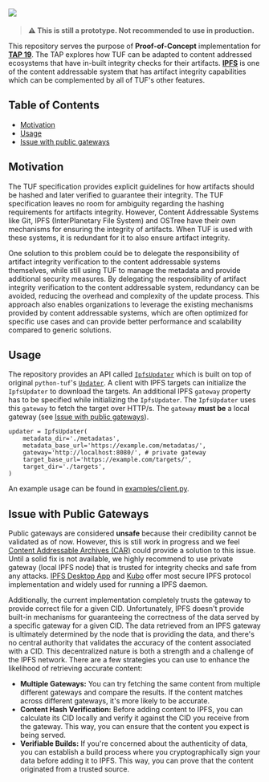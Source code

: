 # <img src="https://i.imgur.com/eSeNsYf.png">
> **⚠️ This is still a prototype. Not recommended to use in production.**

This repository serves the purpose of **Proof-of-Concept** implementation for [**TAP 19**](https://github.com/theupdateframework/taps/blob/master/tap19.md). The TAP explores how TUF can be adapted to content addressed ecosystems that have in-built integrity checks for their artifacts. [**IPFS**](https://ipfs.tech/) is one of the content addressable system that has artifact integrity capabilities which can be complemented by all of TUF's other features.

Table of Contents
----------
- [Motivation](#motivation)
- [Usage](#usage)
- [Issue with public gateways](#issue-with-public-gateways)

Motivation
----------
The TUF specification provides explicit guidelines for how artifacts should be hashed and later verified to guarantee their integrity. The TUF specification leaves no room for ambiguity regarding the hashing requirements for artifacts integrity. However, Content Addressable Systems like Git, IPFS (InterPlanetary File System) and OSTree have their own mechanisms for ensuring the integrity of artifacts. When TUF is used with these systems, it is redundant for it to also ensure artifact integrity.

One solution to this problem could be to delegate the responsibility of artifact integrity verification to the content addressable systems themselves, while still using TUF to manage the metadata and provide additional security measures. By delegating the responsibility of artifact integrity verification to the content addressable system, redundancy can be avoided, reducing the overhead and complexity of the update process. This approach also enables organizations to leverage the existing mechanisms provided by content addressable systems, which are often optimized for specific use cases and can provide better performance and scalability compared to generic solutions.

Usage
-----
The repository provides an API called [``IpfsUpdater``](https://github.com/shubham4443/tuf-ipfs/blob/main/tufipfs/updater.py) which is built on top of original ``python-tuf``'s [``Updater``](https://github.com/shubham4443/python-tuf/blob/develop/tuf/ngclient/updater.py). A client with IPFS targets can initialize the ``IpfsUpdater`` to download the targets. An additional IPFS ``gateway`` property has to be specified while initializing the ``IpfsUpdater``. The ``IpfsUpdater`` uses this ``gateway`` to fetch the target over HTTP/s. The ```gateway``` **must be** a local gateway (see [Issue with public gateways](#issue-with-public-gateway)).

```
updater = IpfsUpdater(
    metadata_dir='./metadatas',
    metadata_base_url='https://example.com/metadatas/',
    gateway='http://localhost:8080/', # private gateway
    target_base_url='https://example.com/targets/',
    target_dir='./targets',
)
```

An example usage can be found in [examples/client.py](https://github.com/shubham4443/tuf-ipfs/blob/main/examples/client).

Issue with Public Gateways
--------
Public gateways are considered **unsafe** because their credibility cannot be validated as of now. However, this is still work in progress and we feel [Content Addressable Archives (CAR)](https://ipld.io/specs/transport/car/carv2/) could provide a solution to this issue. Until a solid fix is not available, we highly recommend to use private gateway (local IPFS node) that is trusted for integrity checks and safe from any attacks. [IPFS Desktop App](https://docs.ipfs.tech/install/ipfs-desktop/) and [Kubo](https://github.com/ipfs/kubo) offer most secure IPFS protocol implementation and widely used for running a IPFS daemon.

Additionally, the current implementation completely trusts the gateway to provide correct file for a given CID. Unfortunately, IPFS doesn't provide built-in mechanisms for guaranteeing the correctness of the data served by a specific gateway for a given CID. The data retrieved from an IPFS gateway is ultimately determined by the node that is providing the data, and there's no central authority that validates the accuracy of the content associated with a CID. This decentralized nature is both a strength and a challenge of the IPFS network. There are a few strategies you can use to enhance the likelihood of retrieving accurate content:
- **Multiple Gateways:** You can try fetching the same content from multiple different gateways and compare the results. If the content matches across different gateways, it's more likely to be accurate.
- **Content Hash Verification:** Before adding content to IPFS, you can calculate its CID locally and verify it against the CID you receive from the gateway. This way, you can ensure that the content you expect is being served.
- **Verifiable Builds:** If you're concerned about the authenticity of data, you can establish a build process where you cryptographically sign your data before adding it to IPFS. This way, you can prove that the content originated from a trusted source. 
